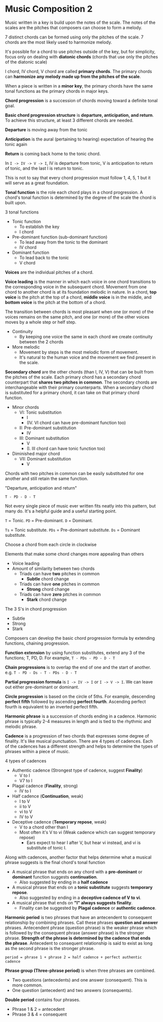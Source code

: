 # Music Composition 2

Music written in a key is build upon the notes of the scale. The notes of the scales are the pitches that composers 
can choose to form a melody.

7 distinct chords can be formed using only the pitches of the scale. 7 chords are the most likely used to harmonize melody.

It's possible for a chord to use pitches outside of the key, but for simplicity, focus only on dealing with **diatonic chords**
(chords that use only the pitches of the diatonic scale)

I chord, IV chord, V chord are called **primary chords**. The primary chords can **harmonize any melody made up from the pitches of the scale**.

When a piece is written in a **minor key**, the primary chords have the same tonal functions as the primary chords in major keys.

**Chord progression** is a succession of chords moving toward a definite tonal goal.

**Basic chord progression structure** is **departure, anticipation, and return**. To achieve this structure, at least
3 different chords are needed. 

**Departure** is moving away from the tonic

**Anticipation** is the aural (pertaining to hearing) expectation of hearing the tonic again

**Return** is coming back home to the tonic chord.

In `I -> IV -> V -> I`, IV is departure from tonic, V is anticipation to return of tonic, and the last I is return to tonic.

This is not to say that every chord progression must follow 1, 4, 5, 1 but it will serve as a great foundation.

**Tonal function** is the role each chord plays in a chord progression. A chord's tonal function is determined by the 
degree of the scale the chord is built upon.

3 tonal functions
- Tonic function
  - To establish the key
  - I chord
- Pre-dominant function (sub-dominant function)
  - To lead away from the tonic to the dominant
  - IV chord
- Dominant function
  - To lead back to the tonic
  - V chord

**Voices** are the individual pitches of a chord.

**Voice leading** is the manner in which each voice in one chord transitions to the corresponding voice in the subsequent chord. 
Movement from one chord to another chord is at its foundation melodic in nature. In a chord, **top voice** is the pitch 
at the top of a chord, **middle voice** is in the middle, and  **bottom voice** is the pitch at the bottom of a chord.

The transition between chords is most pleasant when one (or more) of the voices remains on the same pitch, 
and one (or more) of the other voices moves by a whole step or helf step.

- Continuity
  - By keeping one voice the same in each chord we create continuity between the 2 chords
- More melodic
  - Movement by steps is the most melodic form of movement.
  - It's natural to the human voice and the movement we find present in the scale.

**Secondary chord** are the other chords (than I, IV, V) that can be built from the pitches of the scale.
Each primary chord has a secondary chord counterpart that **shares two pitches in common**.
The secondary chords are interchangeable with their primary counterparts. When a secondary chord is substituted for a 
primary chord, it can take on that primary chord function.
- Minor chords
  - VI: Tonic substitution
    - I
    - (IV. VI chord can have pre-dominant function too)
  - II: Pre-dominant substitution
    - IV
  - III: Dominant substitution
    - V
    - (I. III chord can have tonic function too)
- Diminished major chord
  - VII: Dominant substitution
    - V

Chords with two pitches in common can be easily substituted for one another and still retain the same function.

"Departure, anticipation and return"

`T - PD - D - T`

Not every single piece of music ever written fits neatly into this pattern, but many do. It's a helpful guide and a useful starting point.

`T` = Tonic. `PD` = Pre-dominant. `D` = Dominant.

`Ts` = Tonic substitute. `PDs` = Pre-dominant substitute. `Ds` = Dominant substitute.

Choose a chord from each circle in clockwise

Elements that make some chord changes more appealing than others
- Voice leading
- Amount of similarity between two chords
  - Triads can have **two** pitches in common
    - **Subtle** chord change
  - Triads can have **one** pitches in common
    - **Strong** chord change
  - Triads can have **zero** pitches in common
    - **Stark** chord change

The 3 S's in chord progression
- Subtle
- Strong
- Stark

Composers can develop the basic chord progression formula by extending functions, chaining progression.

**Function extension** by using function substitutes, extend any 3 of the functions; T, PD, D. For example, `T - PDs - PD - D - T`

**Chain progressions** is to overlap the end of one and the start of another. e.g. `T - PD - Ds - T - PDs - D - T`

**Partial progression formula** is `I -> IV -> I` or `I -> V -> I`. We can leave out either pre-dominant or dominant.

**Circle progression** is based on the circle of 5ths. For example, descending **perfect fifth** followed by ascending **perfect fourth**. 
Ascending perfect fourth is equivalent to an inverted perfect fifth.

**Harmonic phrase** is a succession of chords ending in a cadence. 
Harmonic phrase is typically 2-4 measures in length and is tied to the rhythmic and melodic phrase.

**Cadence** is a progression of two chords that expresses some degree of finality. It's like musical punctuation. 
There are 4 types of cadences. Each of the cadences has a different strength and helps to determine the types of phrases within a piece of music.

4 types of cadences
- Authentic cadence (Strongest type of cadence, suggest **Finality**)
  - V to I
  - V7 to I
- Plagal cadence (**Finality**, strong)
  - IV to I
- Half cadence (**Continuation**, weak)
  - I to V
  - ii to V
  - vi to V
  - IV to V
- Deceptive cadence (**Temporary repose**, weak)
  - V to a chord other than I
  - Most often it's V to vi (Weak cadence which can suggest temporary repose)
    - Ears expect to hear I after V, but hear vi instead, and vi is substitute of tonic I.

Along with cadences, another factor that helps determine what a musical phrase suggests is the final chord's tonal function
- A musical phrase that ends on any chord with a **pre-dominant** or **dominant** function suggests **continuation**.
  - Also suggested by ending in a **half cadence**
- A musical phrase that ends on a **tonic substitute** suggests **temporary repose**.
  - Also suggested by ending in a **deceptive cadence of V to vi**.
- A musical phrase that ends on **"I" always suggests finality**.
  - Finality can be suggested by **Plagal cadence** or **authentic cadence**.

**Harmonic period** is two phrases that have an antecendent to consequent relationship by combining phrases. 
Call these phrases **question and answer** phrases. 
Antecendent phrase (question phrase) is the weaker phrase which is followed by the consequent phrase (answer phrase) is the stronger phrase.
**Strength of the phrase is determined by the cadence that ends the phrase**.
Antecedent to consequent relationship is said to exist as long as the second phrase is the stronger phrase.

`period = phrase 1 + phrase 2 = half cadence + perfect authentic cadence`

**Phrase group (Three-phrase period)** is when three phrases are combined. 
- Two questions (antecedents) and one answer (consequent). This is more common. 
- One question (antecedent) and two answers (consequents).

**Double period** contains four phrases.
- Phrase 1 & 2 = antecedent
- Phrase 3 & 4 = consequent
